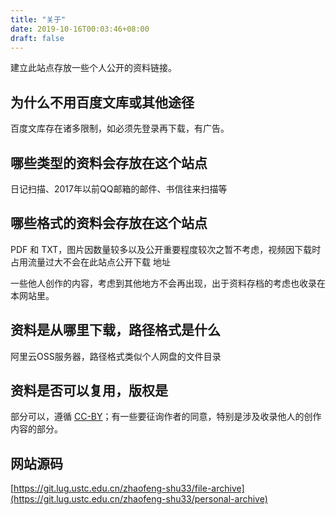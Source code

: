 ```yaml
---
title: "关于"
date: 2019-10-16T00:03:46+08:00
draft: false
---
```


建立此站点存放一些个人公开的资料链接。

## 为什么不用百度文库或其他途径
百度文库存在诸多限制，如必须先登录再下载，有广告。

## 哪些类型的资料会存放在这个站点
日记扫描、2017年以前QQ邮箱的邮件、书信往来扫描等

## 哪些格式的资料会存放在这个站点
PDF 和 TXT，图片因数量较多以及公开重要程度较次之暂不考虑，视频因下载时占用流量过大不会在此站点公开下载
地址

一些他人创作的内容，考虑到其他地方不会再出现，出于资料存档的考虑也收录在本网站里。

## 资料是从哪里下载，路径格式是什么
阿里云OSS服务器，路径格式类似个人网盘的文件目录

## 资料是否可以复用，版权是
部分可以，遵循 [CC-BY](https://baike.baidu.com/item/知识共享)；有一些要征询作者的同意，特别是涉及收录他人的创作内容的部分。

## 网站源码
[https://git.lug.ustc.edu.cn/zhaofeng-shu33/file-archive](https://git.lug.ustc.edu.cn/zhaofeng-shu33/personal-archive)